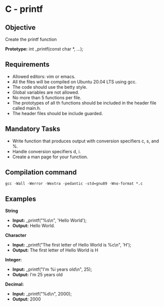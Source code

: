 
# C - printf


## Objective
Create the printf function

**Prototype:** int _printf(const char *, ...);

## Requirements

* Allowed editors: vim or emacs.
* All the files will be compiled on Ubuntu 20.04 LTS using gcc.
* The code should use the betty style.
* Global variables are not allowed.
* No more than 5 functions per file.
* The prototypes of all th functions should be included in the header file called main.h.
* The header files should be include guarded.

## Mandatory Tasks
* Write function that produces output with conversion specifiers c, s, and %.
* Handle conversion specifiers d, i.
* Create a man page for your function.

## Compilation command
  `gcc -Wall -Werror -Wextra -pedantic -std=gnu89 -Wno-format *.c`
  
## Examples
**String**

* **Input:** _printf("%s\n", 'Hello World');
* **Output:** Hello World.
 
**Character**
  
* **Input:** _printf("The first letter of Hello World is %c\n", 'H');
* **Output:** The first letter of Hello World is H

**Integer:**

* **Input:** _printf("I'm %i years old\n", 25);
* **Output:** I'm 25 years old

**Decimal:**

* **Input:** _printf("%d\n", 2000);
* **Output:** 2000
